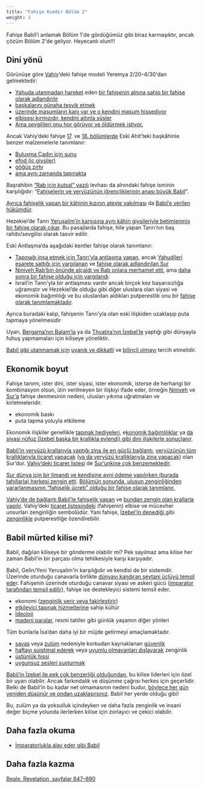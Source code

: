 ```yaml
---
title: "Fahişe Kimdir Bölüm 2"
weight: 3
---
```


Fahişe Babil’i anlamak Bölüm 1'de gördüğümüz gibi biraz karmaşıktır, ancak çözüm Bölüm 2'de geliyor. Heyecanlı olun!!!

## Dini yönü

<a name="bc8e"></a>
Görünüşe göre [Vahiy](https://www.bibleserver.com/TR/Vahiy17)’deki fahişe modeli Yeremya 2/20–4/30'dan gelmektedir:

- [Yahuda utanmadan hareket](https://www.bibleserver.com/TR/Yeremya2%3A20) eden [bir fahişenin alnına sahip bir fahişe olarak adlandırılır](https://www.bibleserver.com/TR/Yeremya3%3A3)
- [başkalarını günaha teşvik etmek](https://www.bibleserver.com/TR/Yeremya2%3A33)
- [üzerinde masumların kanı var ve o kendini masum hissediyor](https://www.bibleserver.com/TR/Yeremya2%3A34-35)
- [elbisesi kırmızıdır, kendini altınla süsler](https://www.bibleserver.com/TR/Yeremya4%3A30)
- [Ama sevgilileri onu hor görüyor ve öldürmek istiyor.](https://www.bibleserver.com/TR/Yeremya4%3A30)

Ancak Vahiy’deki fahişe [17](https://www.bibleserver.com/TR/Vahiy17%3A4). ve [18. bölümlerde](https://www.bibleserver.com/TR/Vahiy18%3A16) Eski Ahit’teki başkâhinle benzer malzemelerle tanımlanır:

- [Buluşma Çadırı için sunu](https://www.bibleserver.com/TR/M%C4%B1s%C4%B1rdan%20%C3%87%C4%B1k%C4%B1%C5%9F25%3A3-7)
- [efod (iç giysiler)](https://www.bibleserver.com/TR/M%C4%B1s%C4%B1rdan%20%C3%87%C4%B1k%C4%B1%C5%9F25%3A3-7)
- [göğüs zırhı](https://www.bibleserver.com/TR/M%C4%B1s%C4%B1rdan%20%C3%87%C4%B1k%C4%B1%C5%9F28%3A15-20)
- [ama aynı zamanda tapınakta](https://www.bibleserver.com/TR/2.Tarihler2%3A13-14)

Başrahibin [“Rab için kutsal” yazılı](https://www.bibleserver.com/TR/M%C4%B1s%C4%B1rdan%20%C3%87%C4%B1k%C4%B1%C5%9F28%3A35-38) levhası da alnındaki fahişe isminin karşılığıdır: “[Fahişelerin ve yeryüzünün iğrençliklerinin anası büyük Babil](https://www.bibleserver.com/TR/Vahiy17%3A5)”.

[Ayrıca fahişelik yapan bir kâhinin kızının ateşte yakılması](https://www.bibleserver.com/TR/Levililer21%3A9) da [Babil’e verilen hükümdür](https://www.bibleserver.com/TR/Vahiy18%3A8).

Hezekiel’de Tanrı [Yeruşalim’in karşısına aynı kâhin giysileriyle betimlenmiş bir fahişe olarak çıkar](https://www.bibleserver.com/TR/Hezekiel16%3A13-26). Bu pasajlarda fahişe, hile yapan Tanrı’nın baş rahibi/sevgilisi olarak tasvir edilir.

Eski Antlaşma’da aşağıdaki kentler fahişe olarak tanımlanır:

- [Tapınağı inşa etmek için Tanrı’yla antlaşma yapan](https://www.bibleserver.com/TR/1.Krallar5%3A12), ancak [Yahudileri esarete sattığı için yargılanan](https://www.bibleserver.com/TR/Amos1%3A9) ve [fahişe olarak adlandırılan Sur](https://www.bibleserver.com/TR/Ye%C5%9Faya23%3A15-18)
- [Niniveh Rab’bin önünde alçaldı ve Rab onlara merhamet etti](https://www.bibleserver.com/TR/Yunus3%3A5-10), ama [daha sonra bir fahişe olduğu için yargılandı](https://www.bibleserver.com/TR/Nahum3%3A4-7).
- İsrail’in Tanrı’yla bir antlaşması vardır ancak birçok kez başarısızlığa uğramıştır ve Hezekiel’de olduğu gibi diğer uluslara olan siyasi ve ekonomik bağımlılığı ve bu uluslardan aldıkları putperestlik onu bir [fahişe olarak tanımlamaktadır](https://www.bibleserver.com/TR/Hezekiel16%3A15-41).

Ayrıca buradaki kalıp, fahişenin Tanrı’yla olan eski ilişkiden uzaklaşıp puta tapmaya yönelmesidir

Uyarı, [Bergama’nın Balam’la](https://www.bibleserver.com/TR/Vahiy2%3A14) ya da [Thyatira’nın İzebel’le](https://www.bibleserver.com/TR/Vahiy2%3A20-22) yaptığı gibi dünyayla fuhuş yapmamaları için kiliseye yöneliktir.

[Babil gibi utanmamak için](https://www.bibleserver.com/TR/Vahiy17%3A16) [uyanık ve dikkatli](https://www.bibleserver.com/TR/Vahiy16%3A15) ve [bilinçli olmayı](https://www.bibleserver.com/TR/Vahiy3%3A17-18) tercih etmelidir.

## Ekonomik boyut

<a name="fb4b"></a>
Fahişe tanımı, ister dini, ister siyasi, ister ekonomik, isterse de herhangi bir kombinasyon olsun, izin verilmeyen bir ilişkiyi ifade eder, örneğin [Niniveh](https://www.bibleserver.com/TR/Nahum3%3A4-5) ve [Sur’a](https://www.bibleserver.com/TR/Ye%C5%9Faya23%3A15-18) fahişe denmesinin nedeni, ulusları yıkıma uğratmaları ve kirletmeleridir.

- ekonomik baskı
- puta tapma yoluyla etkileme

Ekonomik ilişkiler genellikle [tapınak hediyeleri](https://www.bibleserver.com/TR/Mika1%3A7), e[konomik bağımlılıklar](https://www.bibleserver.com/TR/Nahum3%3A4) ya [da siyasi nüfuz (İzebel başka bir krallıkla evlendi) gibi dini ilişkilerle sonuçlanır](https://www.bibleserver.com/TR/2.Krallar9%3A22).

[Babil’in yeryüzü krallarıyla yaptığı zina ile en güçlü bağlantı](https://www.bibleserver.com/TR/Vahiy17%3A2), [yeryüzünün tüm krallıklarıyla ticaret yapacak](https://www.bibleserver.com/TR/Ye%C5%9Faya23%3A17) ([ya da yeryüzü krallıklarıyla zina yapacak](https://biblehub.com/interlinear/isaiah/23-17.htm)) olan Sur’dur. [Vahiy’deki ticaret listesi](https://www.bibleserver.com/TR/Vahiy18%3A12-13) de [Sur’unkine çok benzemektedir](https://www.bibleserver.com/TR/Hezekiel27).

[Sur dünya için bir limandı ve kendisine ayni ödeme yapılırken (burada tahıllarla) herkesi zengin etti](https://www.bibleserver.com/TR/Ye%C5%9Faya23%3A1-3). [Bölümün sonunda, ulusun zenginliğinden yararlanmasının “fahişelik ücreti” olduğu bir fahişe olarak tanımlanır.](https://www.bibleserver.com/TR/Ye%C5%9Faya23%3A16-18)

[Vahiy’de de bağlantı Babil’le fahişelik yapan](https://www.bibleserver.com/TR/Vahiy18%3A3) ve [bundan zengin olan krallarla yapılır](https://www.bibleserver.com/TR/Vahiy18%3A9). Vahiy’deki [ticaret listesindeki](https://www.bibleserver.com/TR/Hezekiel27) (fahişenin) elbise ve mücevher unsurları zenginliğin sembolüdür. Yani fahişe, [İzebel’in denediği ](https://www.bibleserver.com/TR/2.Krallar9%3A30)gibi [zenginlikle](https://www.bibleserver.com/TR/Yeremya4%3A30) putperestliğe özendirebilir.

## Babil mürted kilise mi?

<a name="2815"></a>
Babil, dağılan kiliseye bir gönderme olabilir mi? Pek sayılmaz ama kilise her zaman Babil’in bir parçası olma tehlikesiyle karşı karşıyadır.

Babil, Gelin/Yeni Yeruşalim’in karşılığıdır ve kendisi de bir sistemdir. Üzerinde oturduğu canavarla birlikte [dünyayı kandıran şeytani üçlüyü temsil ede](../../../../content/beasts/expl/the-nature-of-the-beast-in-the-book-of-revelation)r. Fahişenin üzerinde oturduğu canavar siyasi ve askeri gücü ([imparator tarafından temsil edilir](../../../../content/beasts/expl/the-beasts-and-the-666-in-historical-context)), fahişe ise destekleyici sistemi temsil eder.

- ekonomi ([zenginlik verir veya fakirleştirir](https://www.bibleserver.com/TR/Vahiy13%3A16-17))
- [etkileyici tapınak hizmetlerine](https://www.bibleserver.com/TR/Vahiy13%3A13-15) sahip kültür
- [İdeoloji](https://www.bibleserver.com/TR/Vahiy13%3A12)
- [madeni paralar](../../../../content/harlot/expl/the-harlot-in-revelation-a-mocking-of-the-roman-empire), resmi tatiller gibi günlük yaşamın diğer yönleri

Tüm bunlarla İsa’dan daha iyi bir müjde getirmeyi amaçlamaktadır.

- [savaş](https://www.bibleserver.com/TR/Vahiy13%3A7) veya [zulüm](https://www.bibleserver.com/TR/Vahiy13%3A10) nedeniyle korkudan kaynaklanan [güvenlik](https://www.bibleserver.com/TR/Vahiy13%3A4)
- [haftayı suistimal ederek](https://www.bibleserver.com/TR/Vahiy6%3A5-6) veya [uyumlu olmayanları dışlayarak](https://www.bibleserver.com/TR/Vahiy13%3A16-17) zenginlik
- [üstünlük hissi](https://www.bibleserver.com/TR/Vahiy13%3A13-14)
- [uygunsuz sesleri susturmak](https://www.bibleserver.com/TR/Vahiy17%3A6)

[Babil’in İzebel ile pek çok benzerliği olduğundan](../../../../content/harlot/expl/who-is-the-harlot-babylon-part-1), bu kilise liderleri için özel bir uyarı olabilir. Ancak farkındalık ve düşünme çağrısı herkes için geçerlidir. Belki de Babil’in bu kadar net olmamasının nedeni budur, [böylece her gün yeniden düşünür ve ondan uzaklaşırsınız](https://www.bibleserver.com/TR/Vahiy18%3A4). Babil her yerde olduğu gibi!

Bu, zulüm ya da yoksulluk içindeyken ve daha fazla zenginlik ve insani değer biçme yolunda ilerlerken kilise için zorlayıcı ve çekici olabilir.

## Daha fazla okuma

<a name="432c"></a>
- [İmparatorlukla alay eder gibi Babil](../../../../content/harlot/expl/the-harlot-in-revelation-a-mocking-of-the-roman-empire)

## Daha fazla kazma

[Beale, Revelation, sayfalar 847–890](../../../../about/ressources/index.html#beale_rev)

